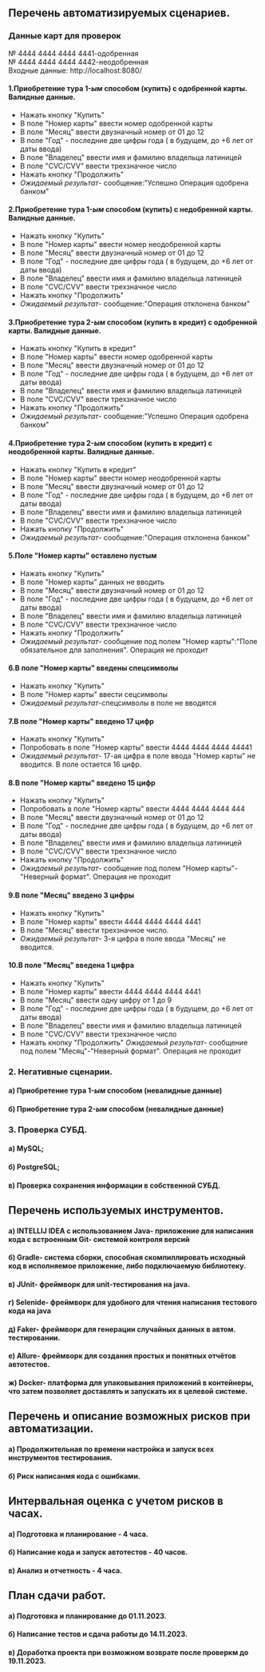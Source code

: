 ## Перечень автоматизируемых сценариев.
### Данные карт для проверок
№ 4444 4444 4444 4441-одобренная                                      
№ 4444 4444 4444 4442-неодобренная                    
Входные данные:  http://localhost:8080/
#### 1.Приобретение тура 1-*ым* способом (купить) с одобренной карты. Валидные данные.
* Нажать кнопку "Купить"
* В поле "Номер карты" ввести номер одобренной карты
* В поле "Месяц" ввести двузначный номер от 01 до 12
* В поле "Год" - последние две цифры года ( в будущем, до +6 лет от даты ввода)
* В поле "Владелец" ввести имя и фамилию владельца латиницей
* В поле "CVC/CVV" ввести трехзначное число
* Нажать кнопку "Продолжить"
* *Ожидаемый результат*- сообщение:"Успешно Операция одобрена банком" 
#### 2.Приобретение тура 1-*ым* способом (купить) с недобренной карты. Валидные данные.
* Нажать кнопку "Купить"
* В поле "Номер карты" ввести номер неодобренной карты
* В поле "Месяц" ввести двузначный номер от 01 до 12
* В поле "Год" - последние две цифры года ( в будущем, до +6 лет от даты ввода)
* В поле "Владелец" ввести имя и фамилию владельца латиницей
* В поле "CVC/CVV" ввести трехзначное число
* Нажать кнопку "Продолжить"
* *Ожидаемый результат*- сообщение:"Операция отклонена банком"
 #### 3.Приобретение тура 2-*ым* способом (купить в кредит) с одобренной карты. Валидные данные.
* Нажать кнопку "Купить в кредит"
* В поле "Номер карты" ввести номер одобренной карты
* В поле "Месяц" ввести двузначный номер от 01 до 12
* В поле "Год" - последние две цифры года ( в будущем, до +6 лет от даты ввода)
* В поле "Владелец" ввести имя и фамилию владельца латиницей
* В поле "CVC/CVV" ввести трехзначное число
* Нажать кнопку "Продолжить"
* *Ожидаемый результат*- сообщение:"Успешно Операция одобрена банком"
#### 4.Приобретение тура 2-*ым* способом (купить в кредит) с неодобренной карты. Валидные данные.
* Нажать кнопку "Купить в кредит"
* В поле "Номер карты" ввести номер неодобренной карты
* В поле "Месяц" ввести двузначный номер от 01 до 12
* В поле "Год" - последние две цифры года ( в будущем, до +6 лет от даты ввода)
* В поле "Владелец" ввести имя и фамилию владельца латиницей
* В поле "CVC/CVV" ввести трехзначное число
* Нажать кнопку "Продолжить"
* *Ожидаемый результат*- сообщение:"Операция отклонена банком"
#### 5.Поле "Номер карты" оставлено пустым
* Нажать кнопку "Купить"
* В поле "Номер карты" данных не вводить
* В поле "Месяц" ввести двузначный номер от 01 до 12
* В поле "Год" - последние две цифры года ( в будущем, до +6 лет от даты ввода)
* В поле "Владелец" ввести имя и фамилию владельца латиницей
* В поле "CVC/CVV" ввести трехзначное число
* Нажать кнопку "Продолжить"
* *Ожидаемый результат*- сообщение под полем "Номер карты":"Поле обязательное для заполнения". Операция не проходит
#### 6.В поле "Номер карты" введены спецсимволы
* Нажать кнопку "Купить"
* В поле "Номер карты" ввести сецсимволы
* *Ожидаемый результат*-спецсимволы в поле не вводятся
#### 7.В поле "Номер карты" введено 17 цифр
* Нажать кнопку "Купить"
* Попробовать в поле "Номер карты" ввести 4444 4444 4444 44441
* *Ожидаемый результат*- 17-ая цифра в поле ввода "Номер карты" не вводится. В поле остается 16 цифр.
#### 8.В поле "Номер карты" введено 15 цифр
* Нажать кнопку "Купить"
* Попробовать в поле "Номер карты" ввести 4444 4444 4444 444
* В поле "Месяц" ввести двузначный номер от 01 до 12
* В поле "Год" - последние две цифры года ( в будущем, до +6 лет от даты ввода)
* В поле "Владелец" ввести имя и фамилию владельца латиницей
* В поле "CVC/CVV" ввести трехзначное число
* Нажать кнопку "Продолжить" 
* *Ожидаемый результат*- сообщение под полем "Номер карты"-"Неверный формат". Операция не проходит
#### 9.В поле "Месяц" введено 3 цифры
* Нажать кнопку "Купить"
* В поле "Номер карты" ввести 4444 4444 4444 4441
* В поле "Месяц" ввести трехзначное число.
* *Ожидаемый результат*- 3-я цифра в поле ввода "Месяц" не вводится.

#### 10.В поле "Месяц" введена 1 цифра
* Нажать кнопку "Купить"
* В поле "Номер карты" ввести 4444 4444 4444 4441
* В поле "Месяц" ввести одну цифру от 1 до 9
* В поле "Год" - последние две цифры года ( в будущем, до +6 лет от даты ввода)
* В поле "Владелец" ввести имя и фамилию владельца латиницей
* В поле "CVC/CVV" ввести трехзначное число
* Нажать кнопку "Продолжить"
*Ожидаемый результат*- сообщение под полем "Месяц"-"Неверный формат". Операция не проходит



### 2. Негативные сценарии.
#### а) Приобретение тура 1-*ым* способом (невалидные данные)
#### б) Приобретение тура 2-*ым* способом (невалидные данные)
### 3. Проверка СУБД.
#### а) MySQL;
#### б) PostgreSQL;
#### в) Проверка сохранения информации в собственной СУБД.
## Перечень используемых инструментов.
#### a) INTELLIJ IDEA с использованием Java- приложение для написания кода с встроенным Git- системой контроля версий
#### б) Gradle- система сборки, способная скомпиллировать исходный код в исполняемое приложение, либо подключаемую библиотеку.
#### в) JUnit- фреймворк для unit-тестирования на java.
#### г) Selenide- фреймворк для удобного для чтения написания тестового кода на java
#### д) Faker- фреймворк для генерации случайных данных в автом. тестировании.
#### е) Allure- фреймворк для создания простых и понятных отчётов автотестов.
#### ж) Docker- платформа для упаковывания приложений в контейнеры, что затем позволяет доставлять и запускать их в целевой системе.
##  Перечень и описание возможных рисков при автоматизации.
#### а) Продолжительная по времени настройка и запуск всех инструментов тестирования.
#### б) Риск написанмя кода с ошибками.
## Интервальная оценка с учетом рисков в часах.
#### а) Подготовка и планирование - 4 часа.
#### б) Написание кода и запуск автотестов - 40 часов.
#### в) Анализ и отчетность - 4 часа.
## План сдачи работ.
#### a) Подготовка и планирование до 01.11.2023.
#### б) Написание тестов и сдача работы до 14.11.2023.
#### в) Доработка проекта при возможном возврате после проверкм до 19.11.2023.


